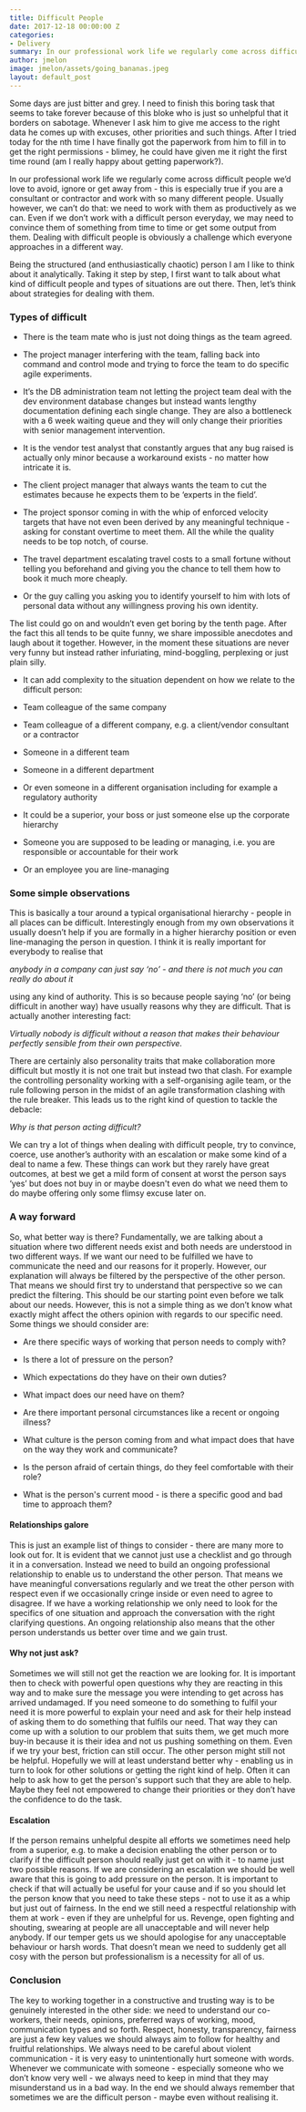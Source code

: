 ```yaml
---
title: Difficult People
date: 2017-12-18 00:00:00 Z
categories:
- Delivery
summary: In our professional work life we regularly come across difficult people we’d love to avoid, ignore or get away from - this is especially true if you are a consultant or contractor and work with so many different people. In reality however, we have to collaborate also with difficult people. In this article I want to look at the situations, types of people and some techniques that can help.
author: jmelon
image: jmelon/assets/going_bananas.jpeg
layout: default_post
---
```


Some days are just bitter and grey. I need to finish this boring task that seems to take forever because of this bloke who is just so unhelpful that it borders on sabotage. Whenever I ask him to give me access to the right data he comes up with excuses, other priorities and such things. After I tried today for the nth time I have finally got the paperwork from him to fill in to get the right permissions - blimey, he could have given me it right the first time round (am I really happy about getting paperwork?).

In our professional work life we regularly come across difficult people we’d love to avoid, ignore or get away from - this is especially true if you are a consultant or contractor and work with so many different people. Usually however, we can’t do that: we need to work with them as productively as we can. Even if we don’t work with a difficult person everyday,  we may need to convince them of something from time to time or get some output from them. Dealing with difficult people is obviously a challenge which everyone approaches in a different way.

Being the structured (and enthusiastically chaotic) person I am I like to think about it analytically. Taking it step by step, I first want to talk about what kind of difficult people and types of situations are out there. Then, let’s think about strategies for dealing with them.

### Types of difficult

* There is the team mate who is just not doing things as the team agreed.

* The project manager interfering with the team, falling back into command and control mode and trying to force the team to do specific agile experiments.

* It’s the DB administration team not letting the project team deal with the dev environment database changes but instead wants lengthy documentation defining each single change. They are also a bottleneck with a 6 week waiting queue and they will only change their priorities with senior management intervention.

* It is the vendor test analyst that constantly argues that any bug raised is actually only minor because a workaround exists - no matter how intricate it is.

* The client project manager that always wants the team to cut the estimates because he expects them to be ‘experts in the field’.

* The project sponsor coming in with the whip of enforced velocity targets that have not even been derived by any meaningful technique - asking for constant overtime to meet them. All the while the quality needs to be top notch, of course.

* The travel department escalating travel costs to a small fortune without telling you beforehand and giving you the chance to tell them how to book it much more cheaply.

* Or the guy calling you asking you to identify yourself to him with lots of personal data without any willingness proving his own identity.

The list could go on and wouldn’t even get boring by the tenth page. After the fact this all tends to be quite funny, we share impossible anecdotes and laugh about it together. However, in the moment these situations are never very funny but instead rather infuriating, mind-boggling, perplexing or just plain silly.

* It can add complexity to the situation dependent on how we relate to the difficult person:

* Team colleague of the same company

* Team colleague of a different company, e.g. a client/vendor consultant or a contractor

* Someone in a different team

* Someone in a different department

* Or even someone in a different organisation including for example a regulatory authority

* It could be a superior, your boss or just someone else up the corporate hierarchy

* Someone you are supposed to be leading or managing, i.e. you are responsible or accountable for their work

* Or an employee you are line-managing

### Some simple observations

This is basically a tour around a typical organisational hierarchy - people in all places can be difficult. Interestingly enough from my own observations it usually doesn’t help if you are formally in a higher hierarchy position or even line-managing the person in question. I think it is really important for everybody to realise that

*anybody in a company can just say ‘no’ - and there is not much you can really do about it*

using any kind of authority. This is so because people saying ‘no’ (or being difficult in another way) have usually reasons why they are difficult. That is actually another interesting fact:

*Virtually nobody is difficult without a reason that makes their behaviour perfectly sensible from their own perspective.*

There are certainly also personality traits that make collaboration more difficult but mostly it is not one trait but instead two that clash. For example the controlling personality working with a self-organising agile team, or the rule following person in the midst of an agile transformation clashing with the rule breaker.
This leads us to the right kind of question to tackle the debacle:

*Why is that person acting difficult?*

We can try a lot of things when dealing with difficult people, try to convince, coerce, use another’s authority with an escalation or make some kind of a deal to name a few.
These things can work but they rarely have great outcomes, at best we get a mild form of consent at worst the person says ‘yes’ but does not buy in or maybe doesn't even do what we need them to do maybe offering only some flimsy excuse later on.

### A way forward

So, what better way is there? Fundamentally, we are talking about a situation where two different needs exist and both needs are understood in two different ways. If we want our need to be fulfilled we have to communicate the need and our reasons for it properly. However, our explanation will always be filtered by the perspective of the other person. That means we should first try to understand that perspective so we can predict the filtering. This should be our starting point even before we talk about our needs. However, this is not a simple thing as we don’t know what exactly might affect the others opinion with regards to our specific need. Some things we should consider are:

* Are there specific ways of working that person needs to comply with?

* Is there a lot of pressure on the person?

* Which expectations do they have on their own duties?

* What impact does our need have on them?

* Are there important personal circumstances like a recent or ongoing illness?

* What culture is the person coming from and what impact does that have on the way they work and communicate?

* Is the person afraid of certain things, do they feel comfortable with their role?

* What is the person's current mood - is there a specific good and bad time to approach them?

#### Relationships galore

This is just an example list of things to consider - there are many more to look out for. It is evident that we cannot just use a checklist and go through it in a conversation. Instead we need to build an ongoing professional relationship to enable us to understand the other person. That means we have meaningful conversations regularly and we treat the other person with respect even if we occasionally cringe inside or even need to agree to disagree.
If we have a working relationship we only need to look for the specifics of one situation and approach the conversation with the right clarifying questions. An ongoing relationship also means that the other person understands us better over time and we gain trust.

#### Why not just ask?

Sometimes we will still not get the reaction we are looking for. It is important then to check with powerful open questions why they are reacting in this way and to make sure the message you were intending to get across has arrived undamaged.
If you need someone to do something to fulfil your need it is more powerful to explain your need and ask for their help instead of asking them to do something that fulfils our need. That way they can come up with a solution to our problem that suits them, we get much more buy-in because it is their idea and not us pushing something on them.
Even if we try your best, friction can still occur. The other person might still not be helpful. Hopefully we will at least understand better why - enabling us in turn to look for other solutions or getting the right kind of help. Often it can help to ask how to get the person's support such that they are able to help. Maybe they feel not empowered to change their priorities or they don’t have the confidence to do the task.

#### Escalation

If the person remains unhelpful despite all efforts we sometimes need help from a superior, e.g. to make a decision enabling the other person or to clarify if the difficult person should really just get on with it - to name just two possible reasons.
If we are considering an escalation we should be well aware that this is going to add pressure on the person. It is important to check if that will actually be useful for your cause and if so you should let the person know that you need to take these steps - not to use it as a whip but just out of fairness. In the end we still need a respectful relationship with them at work - even if they are unhelpful for us. Revenge, open fighting and shouting, swearing at people are all unacceptable and will never help anybody. If our temper gets us we should apologise for any unacceptable behaviour or harsh words. That doesn’t mean we need to suddenly get all cosy with the person but professionalism is a necessity for all of us.

### Conclusion

The key to working together in a constructive and trusting way is to be genuinely interested in the other side: we need to understand our co-workers, their needs, opinions, preferred ways of working, mood, communication types and so forth.
Respect, honesty, transparency, fairness are just a few key values we should always aim to follow for healthy and fruitful relationships. We always need to be careful about violent communication - it is very easy to unintentionally hurt someone with words. Whenever we communicate with someone - especially someone who we don’t know very well - we always need to keep in mind that they may misunderstand us in a bad way.
In the end we should always remember that sometimes we are the difficult person - maybe even without realising it.